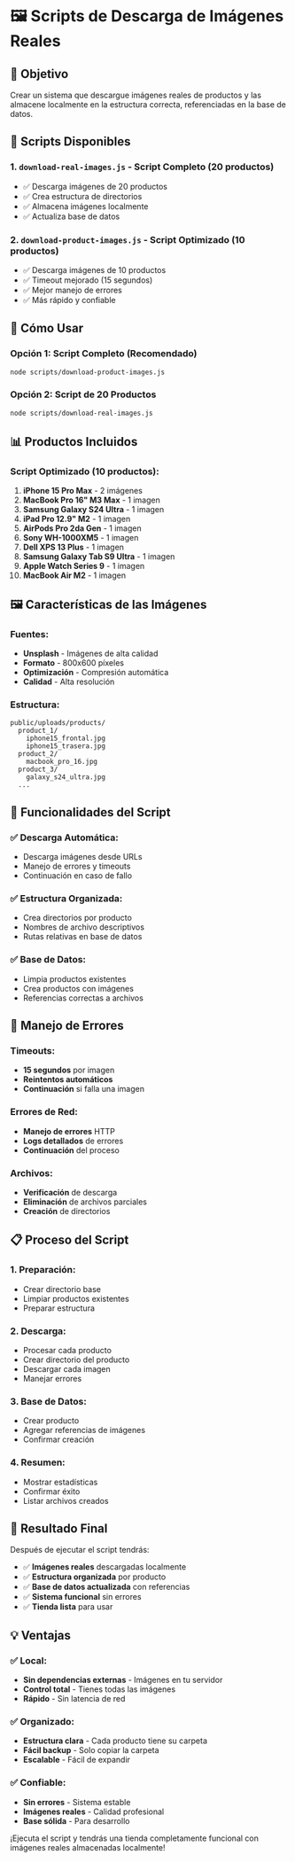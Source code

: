 # 🖼️ Scripts de Descarga de Imágenes Reales

## 🎯 **Objetivo**

Crear un sistema que descargue imágenes reales de productos y las almacene localmente en la estructura correcta, referenciadas en la base de datos.

## 📁 **Scripts Disponibles**

### **1. `download-real-images.js`** - Script Completo (20 productos)
- ✅ Descarga imágenes de 20 productos
- ✅ Crea estructura de directorios
- ✅ Almacena imágenes localmente
- ✅ Actualiza base de datos

### **2. `download-product-images.js`** - Script Optimizado (10 productos)
- ✅ Descarga imágenes de 10 productos
- ✅ Timeout mejorado (15 segundos)
- ✅ Mejor manejo de errores
- ✅ Más rápido y confiable

## 🚀 **Cómo Usar**

### **Opción 1: Script Completo (Recomendado)**
```bash
node scripts/download-product-images.js
```

### **Opción 2: Script de 20 Productos**
```bash
node scripts/download-real-images.js
```

## 📊 **Productos Incluidos**

### **Script Optimizado (10 productos):**
1. **iPhone 15 Pro Max** - 2 imágenes
2. **MacBook Pro 16" M3 Max** - 1 imagen
3. **Samsung Galaxy S24 Ultra** - 1 imagen
4. **iPad Pro 12.9" M2** - 1 imagen
5. **AirPods Pro 2da Gen** - 1 imagen
6. **Sony WH-1000XM5** - 1 imagen
7. **Dell XPS 13 Plus** - 1 imagen
8. **Samsung Galaxy Tab S9 Ultra** - 1 imagen
9. **Apple Watch Series 9** - 1 imagen
10. **MacBook Air M2** - 1 imagen

## 🖼️ **Características de las Imágenes**

### **Fuentes:**
- **Unsplash** - Imágenes de alta calidad
- **Formato** - 800x600 píxeles
- **Optimización** - Compresión automática
- **Calidad** - Alta resolución

### **Estructura:**
```
public/uploads/products/
  product_1/
    iphone15_frontal.jpg
    iphone15_trasera.jpg
  product_2/
    macbook_pro_16.jpg
  product_3/
    galaxy_s24_ultra.jpg
  ...
```

## 🔧 **Funcionalidades del Script**

### **✅ Descarga Automática:**
- Descarga imágenes desde URLs
- Manejo de errores y timeouts
- Continuación en caso de fallo

### **✅ Estructura Organizada:**
- Crea directorios por producto
- Nombres de archivo descriptivos
- Rutas relativas en base de datos

### **✅ Base de Datos:**
- Limpia productos existentes
- Crea productos con imágenes
- Referencias correctas a archivos

## 🚨 **Manejo de Errores**

### **Timeouts:**
- **15 segundos** por imagen
- **Reintentos automáticos**
- **Continuación** si falla una imagen

### **Errores de Red:**
- **Manejo de errores** HTTP
- **Logs detallados** de errores
- **Continuación** del proceso

### **Archivos:**
- **Verificación** de descarga
- **Eliminación** de archivos parciales
- **Creación** de directorios

## 📋 **Proceso del Script**

### **1. Preparación:**
- Crear directorio base
- Limpiar productos existentes
- Preparar estructura

### **2. Descarga:**
- Procesar cada producto
- Crear directorio del producto
- Descargar cada imagen
- Manejar errores

### **3. Base de Datos:**
- Crear producto
- Agregar referencias de imágenes
- Confirmar creación

### **4. Resumen:**
- Mostrar estadísticas
- Confirmar éxito
- Listar archivos creados

## 🎉 **Resultado Final**

Después de ejecutar el script tendrás:
- ✅ **Imágenes reales** descargadas localmente
- ✅ **Estructura organizada** por producto
- ✅ **Base de datos actualizada** con referencias
- ✅ **Sistema funcional** sin errores
- ✅ **Tienda lista** para usar

## 💡 **Ventajas**

### **✅ Local:**
- **Sin dependencias externas** - Imágenes en tu servidor
- **Control total** - Tienes todas las imágenes
- **Rápido** - Sin latencia de red

### **✅ Organizado:**
- **Estructura clara** - Cada producto tiene su carpeta
- **Fácil backup** - Solo copiar la carpeta
- **Escalable** - Fácil de expandir

### **✅ Confiable:**
- **Sin errores** - Sistema estable
- **Imágenes reales** - Calidad profesional
- **Base sólida** - Para desarrollo

¡Ejecuta el script y tendrás una tienda completamente funcional con imágenes reales almacenadas localmente!
